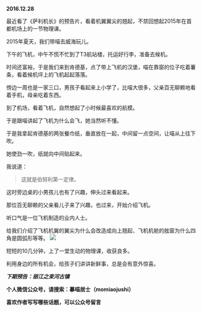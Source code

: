 
**2016.12.28**

最近看了《萨利机长》的预告片，看着机翼翼尖的翘起，不禁回想起2015年在首都机场上的一节物理课。

2015年夏天，我们带喵去威海玩儿。

下午的飞机，中午不慌不忙到了T3航站楼，托运好行李，准备去候机。

时间还富裕，于是我们来到肯德基，点了带上飞机的汉堡，喵在靠窗的位子吃着薯条，看着候机坪上的飞机起起落落。

傍边一周也是一家三口，男孩子看起来上小学了，比喵大很多，父亲百无聊赖地看着手机，母亲吃着东西。

到了机场，看着飞机，自然想起了小时候最喜欢的航模。

于是跟喵讲起了飞机为什么会飞，她当然听不懂。

于是我拿起肯德基的两张餐巾纸，垂直放在一起，中间留一点空间，让喵从上往下吹。

她使劲一吹，纸就向中间贴起来。

我说道：
>这就是伯努利第一定律。


这时旁边桌的小男孩儿也有了兴趣，伸头过来看起来。

那位百无聊赖的父亲看儿子来了兴趣，也过来，开始介绍飞机。

听口气是一位飞机制造的业内人士。

给我们介绍了飞机机翼的翼尖为什么会改造成向上翘起、飞机机舱的舷窗为什么四角是圆弧形等等。
![](http://imglf0.nosdn.127.net/img/UW5qYmpVQzBlUzJSRzlNY1p1RkFoRlQvT0t5RlZWMzJvYWZXK21ZK1VDRT0.jpg)


短短的10几分钟，上了一堂生动的物理课，收获良多。

利用身边的所有机会，给孩子们讲讲新鲜事，总是会有意外惊喜。


***下期预告：丽江之束河古镇***


**个人微信公众号，请搜索：摹喵居士（momiaojushi）**

**喜欢作者写写哪些话题，可以公众号留言**
